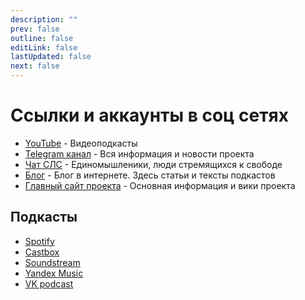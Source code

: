 ```yaml
---
description: ""
prev: false
outline: false
editLink: false
lastUpdated: false
next: false
---
```

# Ссылки и аккаунты в соц сетях

- [YouTube](https://www.youtube.com/@slsfreedom) - Видеоподкасты
- [Telegram канал](https://t.me/slsfreedom) - Вся информация и новости проекта
- [Чат СЛС](https://t.me/slsfreedom_chat) - Единомышленики, люди стремящихся к свободе
- [Блог](https://blog.p-libereco.org/ru/recent/1) - Блог в интернете. Здесь статьи и тексты подкастов
- [Главный сайт проекта](/ru/) - Основная информация и вики проекта

## Подкасты

- [Spotify](https://open.spotify.com/show/6mxhACSi6PjkEHTf5sHorg)
- [Castbox](https://castbox.fm/channel/%D0%A1%D0%B8%D1%81%D1%82%D0%B5%D0%BC%D0%B0-%D0%9B%D0%B8%D1%87%D0%BD%D0%BE%D0%B9-%D0%A1%D0%B2%D0%BE%D0%B1%D0%BE%D0%B4%D1%8B-id5519154)
- [Soundstream](https://soundstream.media/playlist/sistema-lichnoy-svobody)
- [Yandex Music](https://music.yandex.ru/album/26679261)
- [VK podcast](https://vk.com/podcasts-214911215)
